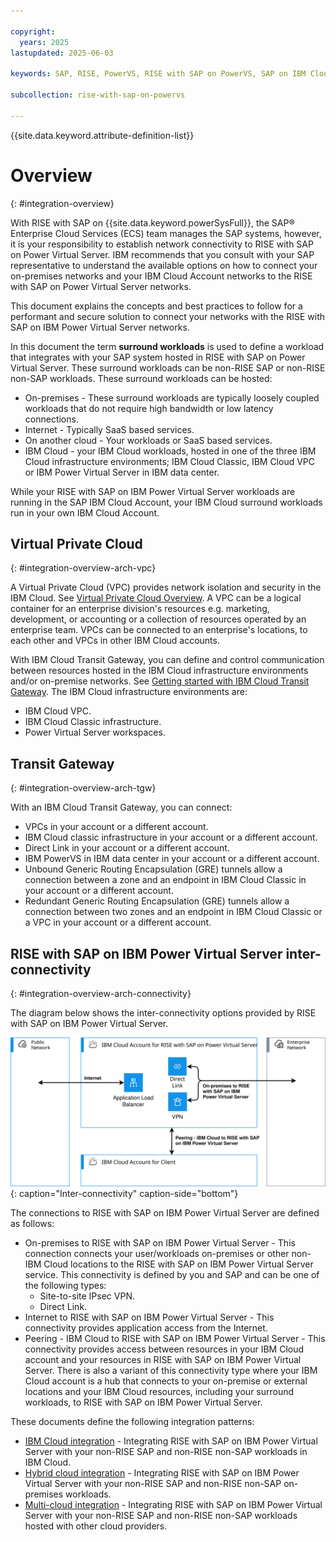```yaml
---

copyright:
  years: 2025
lastupdated: 2025-06-03

keywords: SAP, RISE, PowerVS, RISE with SAP on PowerVS, SAP on IBM Cloud, Benefits of RISE with SAP on IBM Cloud, IBM Power Virtual Server, SAP modernization

subcollection: rise-with-sap-on-powervs

---
```


{{site.data.keyword.attribute-definition-list}}

# Overview
{: #integration-overview}

With RISE with SAP on {{site.data.keyword.powerSysFull}}, the SAP&reg; Enterprise Cloud Services (ECS) team manages the SAP systems, however, it is your responsibility to establish network connectivity to RISE with SAP on Power Virtual Server. IBM recommends that you consult with your SAP representative to understand the available options on how to connect your on-premises networks and your IBM Cloud Account networks to the RISE with SAP on Power Virtual Server networks.

This document explains the concepts and best practices to follow for a performant and secure solution to connect your networks with the RISE with SAP on IBM Power Virtual Server networks.

In this document the term **surround workloads** is used to define a workload that integrates with your SAP system hosted in RISE with SAP on Power Virtual Server. These surround workloads can be non-RISE SAP or non-RISE non-SAP workloads. These surround workloads can be hosted:

* On-premises - These surround workloads are typically loosely coupled workloads that do not require high bandwidth or low latency connections.
* Internet - Typically SaaS based services.
* On another cloud - Your workloads or SaaS based services.
* IBM Cloud - your IBM Cloud workloads, hosted in one of the three IBM Cloud infrastructure environments; IBM Cloud Classic, IBM Cloud VPC or IBM Power Virtual Server in IBM data center.

While your RISE with SAP on IBM Power Virtual Server workloads are running in the SAP IBM Cloud Account, your IBM Cloud surround workloads run in your own IBM Cloud Account.

## Virtual Private Cloud
{: #integration-overview-arch-vpc}

A Virtual Private Cloud (VPC) provides network isolation and security in the IBM Cloud. See [Virtual Private Cloud Overview]( /docs/vpc?topic=vpc-about-vpc). A VPC can be a logical container for an enterprise division's resources e.g. marketing, development, or accounting or a collection of resources operated by an enterprise team. VPCs can be connected to an enterprise's locations, to each other and VPCs in other IBM Cloud accounts.

With IBM Cloud Transit Gateway, you can define and control communication between resources hosted in the IBM Cloud infrastructure environments and/or on-premise networks. See [Getting started with IBM Cloud Transit Gateway](/docs/transit-gateway?topic=transit-gateway-getting-started). The IBM Cloud infrastructure environments are:

* IBM Cloud VPC.
* IBM Cloud Classic infrastructure.
* Power Virtual Server workspaces.

## Transit Gateway
{: #integration-overview-arch-tgw}

With an IBM Cloud Transit Gateway, you can connect:

* VPCs in your account or a different account.
* IBM Cloud classic infrastructure in your account or a different account.
* Direct Link in your account or a different account.
* IBM PowerVS in IBM data center in your account or a different account.
* Unbound Generic Routing Encapsulation (GRE) tunnels allow a connection between a zone and an endpoint in IBM Cloud Classic in your account or a different account.
* Redundant Generic Routing Encapsulation (GRE) tunnels allow a connection between two zones and an endpoint in IBM Cloud Classic or a VPC in your account or a different account.

## RISE with SAP on IBM Power Virtual Server inter-connectivity
{: #integration-overview-arch-connectivity}

The diagram below shows the inter-connectivity options provided by RISE with SAP on IBM Power Virtual Server.

![Figure 1. Inter-connectivity](../images/interconnectivity.svg "Inter-connectivity"){: caption="Inter-connectivity" caption-side="bottom"}

The connections to RISE with SAP on IBM Power Virtual Server are defined as follows:

* On-premises to RISE with SAP on IBM Power Virtual Server - This connection connects your user/workloads on-premises or other non-IBM Cloud locations to the RISE with SAP on IBM Power Virtual Server service. This connectivity is defined by you and SAP and can be one of the following types:
    * Site-to-site IPsec VPN.
    * Direct Link.
* Internet to RISE with SAP on IBM Power Virtual Server - This connectivity provides application access from the Internet.
* Peering - IBM Cloud to RISE with SAP on IBM Power Virtual Server - This connectivity provides access between resources in your IBM Cloud account and your resources in RISE with SAP on IBM Power Virtual Server. There is also a variant of this connectivity type where your IBM Cloud account is a hub that connects to your on-premise or external locations and your IBM Cloud resources, including your surround workloads, to RISE with SAP on IBM Power Virtual Server.

These documents define the following integration patterns:

* [IBM Cloud integration](/docs/rise-with-sap-on-powervs?topic=rise-with-sap-on-powervs-integration-ibm-cloud) - Integrating RISE with SAP on IBM Power Virtual Server with your non-RISE SAP and non-RISE non-SAP workloads in IBM Cloud.
* [Hybrid cloud integration](/docs/rise-with-sap-on-powervs?topic=rise-with-sap-on-powervs-integration-hybrid) - Integrating RISE with SAP on IBM Power Virtual Server with your non-RISE SAP and non-RISE non-SAP on-premises workloads.
* [Multi-cloud integration](/docs/rise-with-sap-on-powervs?topic=rise-with-sap-on-powervs-integration-multi-cloud) - Integrating RISE with SAP on IBM Power Virtual Server with your non-RISE SAP and non-RISE non-SAP workloads hosted with other cloud providers.
